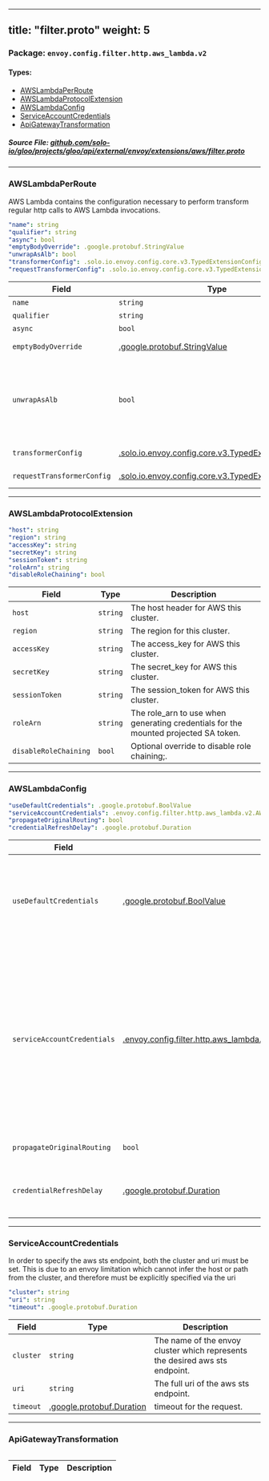 
---
title: "filter.proto"
weight: 5
---

<!-- Code generated by solo-kit. DO NOT EDIT. -->


### Package: `envoy.config.filter.http.aws_lambda.v2` 
#### Types:


- [AWSLambdaPerRoute](#awslambdaperroute)
- [AWSLambdaProtocolExtension](#awslambdaprotocolextension)
- [AWSLambdaConfig](#awslambdaconfig)
- [ServiceAccountCredentials](#serviceaccountcredentials)
- [ApiGatewayTransformation](#apigatewaytransformation)
  



##### Source File: [github.com/solo-io/gloo/projects/gloo/api/external/envoy/extensions/aws/filter.proto](https://github.com/solo-io/gloo/blob/main/projects/gloo/api/external/envoy/extensions/aws/filter.proto)





---
### AWSLambdaPerRoute

 
AWS Lambda contains the configuration necessary to perform transform regular
http calls to AWS Lambda invocations.

```yaml
"name": string
"qualifier": string
"async": bool
"emptyBodyOverride": .google.protobuf.StringValue
"unwrapAsAlb": bool
"transformerConfig": .solo.io.envoy.config.core.v3.TypedExtensionConfig
"requestTransformerConfig": .solo.io.envoy.config.core.v3.TypedExtensionConfig

```

| Field | Type | Description |
| ----- | ---- | ----------- | 
| `name` | `string` | The name of the function. |
| `qualifier` | `string` | The qualifier of the function (defaults to $LATEST if not specified). |
| `async` | `bool` | Invocation type - async or regular. |
| `emptyBodyOverride` | [.google.protobuf.StringValue](https://developers.google.com/protocol-buffers/docs/reference/csharp/class/google/protobuf/well-known-types/string-value) | Optional default body if the body is empty. By default on default body is used if the body empty, and an empty body will be sent upstream. |
| `unwrapAsAlb` | `bool` | Deprecated. Use transformer_config to specify an AWS Lambda response transformer instead. Unwrap responses as AWS ALB does. Expects json lambda responses to construct response. Intended to ease migration when previously using alb to invoke Lambdas. When set on a route the filter will not stream data on the encoding step. For further information see below link for the expected format when true. https://docs.aws.amazon.com/elasticloadbalancing/latest/application/lambda-functions.html Defaults to false. |
| `transformerConfig` | [.solo.io.envoy.config.core.v3.TypedExtensionConfig](../../../config/core/v3/extension.proto.sk/#typedextensionconfig) | transformer configuration used to process response data cannot be configured simultaneously with unwrap_as_alb. |
| `requestTransformerConfig` | [.solo.io.envoy.config.core.v3.TypedExtensionConfig](../../../config/core/v3/extension.proto.sk/#typedextensionconfig) | This is a transformer config, as defined in api.envoy.config.filter.http.transformation.v2 used to process request data. |




---
### AWSLambdaProtocolExtension



```yaml
"host": string
"region": string
"accessKey": string
"secretKey": string
"sessionToken": string
"roleArn": string
"disableRoleChaining": bool

```

| Field | Type | Description |
| ----- | ---- | ----------- | 
| `host` | `string` | The host header for AWS this cluster. |
| `region` | `string` | The region for this cluster. |
| `accessKey` | `string` | The access_key for AWS this cluster. |
| `secretKey` | `string` | The secret_key for AWS this cluster. |
| `sessionToken` | `string` | The session_token for AWS this cluster. |
| `roleArn` | `string` | The role_arn to use when generating credentials for the mounted projected SA token. |
| `disableRoleChaining` | `bool` | Optional override to disable role chaining;. |




---
### AWSLambdaConfig



```yaml
"useDefaultCredentials": .google.protobuf.BoolValue
"serviceAccountCredentials": .envoy.config.filter.http.aws_lambda.v2.AWSLambdaConfig.ServiceAccountCredentials
"propagateOriginalRouting": bool
"credentialRefreshDelay": .google.protobuf.Duration

```

| Field | Type | Description |
| ----- | ---- | ----------- | 
| `useDefaultCredentials` | [.google.protobuf.BoolValue](https://developers.google.com/protocol-buffers/docs/reference/csharp/class/google/protobuf/well-known-types/bool-value) | Use AWS default credentials chain to get credentials. This will search environment variables, ECS metadata and instance metadata to get the credentials. credentials will be rotated automatically. If credentials are provided on the cluster (using the AWSLambdaProtocolExtension), it will override these credentials. This defaults to false, but may change in the future to true. Only one of `useDefaultCredentials` or `serviceAccountCredentials` can be set. |
| `serviceAccountCredentials` | [.envoy.config.filter.http.aws_lambda.v2.AWSLambdaConfig.ServiceAccountCredentials](../filter.proto.sk/#serviceaccountcredentials) | Use projected service account token, and role arn to create temporary credentials with which to authenticate lambda requests. This functionality is meant to work along side EKS service account to IAM binding functionality as outlined here: https://docs.aws.amazon.com/eks/latest/userguide/iam-roles-for-service-accounts.html If the following environment values are not present, this option cannot be used. 1. AWS_WEB_IDENTITY_TOKEN_FILE 2. AWS_ROLE_ARN If they are not specified envoy will NACK the config update, which will show up in the logs when running OS Gloo. When running Gloo enterprise it will be reflected in the prometheus stat: "glooe.solo.io/xds/nack" The role arn may also be specified in the `AWSLambdaProtocolExtension` on the cluster level, to override the environment variable. Only one of `serviceAccountCredentials` or `useDefaultCredentials` can be set. |
| `propagateOriginalRouting` | `bool` | Send downstream path and method as `x-envoy-original-path` and `x-envoy-original-method` headers on the request to AWS lambda. Defaults to false. |
| `credentialRefreshDelay` | [.google.protobuf.Duration](https://developers.google.com/protocol-buffers/docs/reference/csharp/class/google/protobuf/well-known-types/duration) | Sets cadence for refreshing credentials for Service Account. Does nothing if Service account is not set. Does not affect the default filewatch for service account only augments it. Defaults to not refreshing on time period. Suggested is 15 minutes. |




---
### ServiceAccountCredentials

 
In order to specify the aws sts endpoint, both the cluster and uri must be set.
This is due to an envoy limitation which cannot infer the host or path from the cluster,
and therefore must be explicitly specified via the uri

```yaml
"cluster": string
"uri": string
"timeout": .google.protobuf.Duration

```

| Field | Type | Description |
| ----- | ---- | ----------- | 
| `cluster` | `string` | The name of the envoy cluster which represents the desired aws sts endpoint. |
| `uri` | `string` | The full uri of the aws sts endpoint. |
| `timeout` | [.google.protobuf.Duration](https://developers.google.com/protocol-buffers/docs/reference/csharp/class/google/protobuf/well-known-types/duration) | timeout for the request. |




---
### ApiGatewayTransformation



```yaml

```

| Field | Type | Description |
| ----- | ---- | ----------- | 





<!-- Start of HubSpot Embed Code -->
<script type="text/javascript" id="hs-script-loader" async defer src="//js.hs-scripts.com/5130874.js"></script>
<!-- End of HubSpot Embed Code -->
